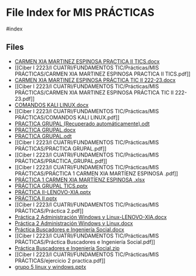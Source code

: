 # File Index for MIS PRÁCTICAS
#index

## Files

- [CARMEN XIA MARTINEZ ESPINOSA PRACTICA II TICS.docx](https://github.com/Grado-en-Gestion-de-la-Ciberseguridad/1-Ciberseguridad-web/tree/v4/content/Ciber%20I%202223/I%20CUATRI/FUNDAMENTOS%20TIC/Pr%C3%A1cticas/MIS%20PR%C3%81CTICAS/CARMEN%20XIA%20MARTINEZ%20ESPINOSA%20PRACTICA%20II%20TICS.docx)
- [[Ciber I 2223/I CUATRI/FUNDAMENTOS TIC/Prácticas/MIS PRÁCTICAS/CARMEN XIA MARTINEZ ESPINOSA PRACTICA II TICS.pdf]]
- [CARMEN XIA MARTINEZ ESPINOSA PRÁCTICA TIC II 222-23.docx](https://github.com/Grado-en-Gestion-de-la-Ciberseguridad/1-Ciberseguridad-web/tree/v4/content/Ciber%20I%202223/I%20CUATRI/FUNDAMENTOS%20TIC/Pr%C3%A1cticas/MIS%20PR%C3%81CTICAS/CARMEN%20XIA%20MARTINEZ%20ESPINOSA%20PR%C3%81CTICA%20TIC%20II%20222-23.docx)
- [[Ciber I 2223/I CUATRI/FUNDAMENTOS TIC/Prácticas/MIS PRÁCTICAS/CARMEN XIA MARTINEZ ESPINOSA PRÁCTICA TIC II 222-23.pdf]]
- [COMANDOS KALI LINUX.docx](https://github.com/Grado-en-Gestion-de-la-Ciberseguridad/1-Ciberseguridad-web/tree/v4/content/Ciber%20I%202223/I%20CUATRI/FUNDAMENTOS%20TIC/Pr%C3%A1cticas/MIS%20PR%C3%81CTICAS/COMANDOS%20KALI%20LINUX.docx)
- [[Ciber I 2223/I CUATRI/FUNDAMENTOS TIC/Prácticas/MIS PRÁCTICAS/COMANDOS KALI LINUX.pdf]]
- [PRACTICA GRUPAL (Recuperado automáticamente).odt](https://github.com/Grado-en-Gestion-de-la-Ciberseguridad/1-Ciberseguridad-web/tree/v4/content/Ciber%20I%202223/I%20CUATRI/FUNDAMENTOS%20TIC/Pr%C3%A1cticas/MIS%20PR%C3%81CTICAS/PRACTICA%20GRUPAL%20%28Recuperado%20autom%C3%A1ticamente%29.odt)
- [PRACTICA GRUPAL.docx](https://github.com/Grado-en-Gestion-de-la-Ciberseguridad/1-Ciberseguridad-web/tree/v4/content/Ciber%20I%202223/I%20CUATRI/FUNDAMENTOS%20TIC/Pr%C3%A1cticas/MIS%20PR%C3%81CTICAS/PRACTICA%20GRUPAL.docx)
- [PRACTICA GRUPAL.odt](https://github.com/Grado-en-Gestion-de-la-Ciberseguridad/1-Ciberseguridad-web/tree/v4/content/Ciber%20I%202223/I%20CUATRI/FUNDAMENTOS%20TIC/Pr%C3%A1cticas/MIS%20PR%C3%81CTICAS/PRACTICA%20GRUPAL.odt)
- [[Ciber I 2223/I CUATRI/FUNDAMENTOS TIC/Prácticas/MIS PRÁCTICAS/PRACTICA GRUPAL.pdf]]
- [[Ciber I 2223/I CUATRI/FUNDAMENTOS TIC/Prácticas/MIS PRÁCTICAS/PRACTICA_GRUPAL.pdf]]
- [[Ciber I 2223/I CUATRI/FUNDAMENTOS TIC/Prácticas/MIS PRÁCTICAS/PRÁCTICA 1 CARMEN XIA MARTÍENZ ESPINOSA .pdf]]
- [PRÁCTICA 1 CARMEN XIA MARTÍENZ ESPINOSA .xlsx](https://github.com/Grado-en-Gestion-de-la-Ciberseguridad/1-Ciberseguridad-web/tree/v4/content/Ciber%20I%202223/I%20CUATRI/FUNDAMENTOS%20TIC/Pr%C3%A1cticas/MIS%20PR%C3%81CTICAS/PR%C3%81CTICA%201%20CARMEN%20XIA%20MART%C3%8DENZ%20ESPINOSA%20.xlsx)
- [PRÁCTICA GRUPAL TICS.pptx](https://github.com/Grado-en-Gestion-de-la-Ciberseguridad/1-Ciberseguridad-web/tree/v4/content/Ciber%20I%202223/I%20CUATRI/FUNDAMENTOS%20TIC/Pr%C3%A1cticas/MIS%20PR%C3%81CTICAS/PR%C3%81CTICA%20GRUPAL%20TICS.pptx)
- [PRÁCTICA II-LENOVO-XIA.pptx](https://github.com/Grado-en-Gestion-de-la-Ciberseguridad/1-Ciberseguridad-web/tree/v4/content/Ciber%20I%202223/I%20CUATRI/FUNDAMENTOS%20TIC/Pr%C3%A1cticas/MIS%20PR%C3%81CTICAS/PR%C3%81CTICA%20II-LENOVO-XIA.pptx)
- [PRÁCTICA II.pptx](https://github.com/Grado-en-Gestion-de-la-Ciberseguridad/1-Ciberseguridad-web/tree/v4/content/Ciber%20I%202223/I%20CUATRI/FUNDAMENTOS%20TIC/Pr%C3%A1cticas/MIS%20PR%C3%81CTICAS/PR%C3%81CTICA%20II.pptx)
- [[Ciber I 2223/I CUATRI/FUNDAMENTOS TIC/Prácticas/MIS PRÁCTICAS/Práctica 2.pdf]]
- [Práctica 2 Administración Windows y Linux-LENOVO-XIA.docx](https://github.com/Grado-en-Gestion-de-la-Ciberseguridad/1-Ciberseguridad-web/tree/v4/content/Ciber%20I%202223/I%20CUATRI/FUNDAMENTOS%20TIC/Pr%C3%A1cticas/MIS%20PR%C3%81CTICAS/Pr%C3%A1ctica%202%20Administraci%C3%B3n%20Windows%20y%20Linux-LENOVO-XIA.docx)
- [Práctica 2 Administración Windows y Linux.docx](https://github.com/Grado-en-Gestion-de-la-Ciberseguridad/1-Ciberseguridad-web/tree/v4/content/Ciber%20I%202223/I%20CUATRI/FUNDAMENTOS%20TIC/Pr%C3%A1cticas/MIS%20PR%C3%81CTICAS/Pr%C3%A1ctica%202%20Administraci%C3%B3n%20Windows%20y%20Linux.docx)
- [Práctica Buscadores e Ingeniería Social.docx](https://github.com/Grado-en-Gestion-de-la-Ciberseguridad/1-Ciberseguridad-web/tree/v4/content/Ciber%20I%202223/I%20CUATRI/FUNDAMENTOS%20TIC/Pr%C3%A1cticas/MIS%20PR%C3%81CTICAS/Pr%C3%A1ctica%20Buscadores%20e%20Ingenier%C3%ADa%20Social.docx)
- [[Ciber I 2223/I CUATRI/FUNDAMENTOS TIC/Prácticas/MIS PRÁCTICAS/Práctica Buscadores e Ingeniería Social.pdf]]
- [Práctica Buscadores e Ingeniería Social.zip](https://github.com/Grado-en-Gestion-de-la-Ciberseguridad/1-Ciberseguridad-web/tree/v4/content/Ciber%20I%202223/I%20CUATRI/FUNDAMENTOS%20TIC/Pr%C3%A1cticas/MIS%20PR%C3%81CTICAS/Pr%C3%A1ctica%20Buscadores%20e%20Ingenier%C3%ADa%20Social.zip)
- [[Ciber I 2223/I CUATRI/FUNDAMENTOS TIC/Prácticas/MIS PRÁCTICAS/ejercicio 2 practica.pdf]]
- [grupo 5 linux y windows.pptx](https://github.com/Grado-en-Gestion-de-la-Ciberseguridad/1-Ciberseguridad-web/tree/v4/content/Ciber%20I%202223/I%20CUATRI/FUNDAMENTOS%20TIC/Pr%C3%A1cticas/MIS%20PR%C3%81CTICAS/grupo%205%20linux%20y%20windows.pptx)
